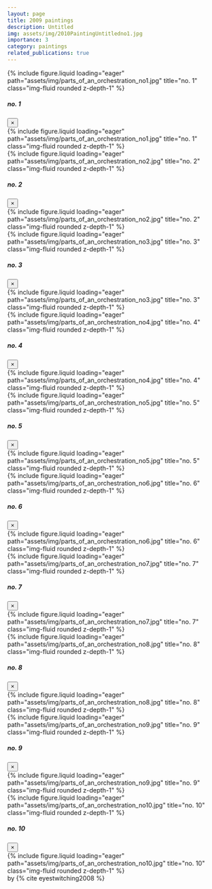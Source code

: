 ```yaml
---
layout: page
title: 2009 paintings
description: Untitled
img: assets/img/2010PaintingUntitledno1.jpg
importance: 3
category: paintings
related_publications: true
---
```


<div class="row">
    <div class="col-sm mt-3 mt-md-0" data-toggle="modal" data-target="#no1Modal">
        {% include figure.liquid loading="eager" path="assets/img/parts_of_an_orchestration_no1.jpg" title="no. 1" class="img-fluid rounded z-depth-1" %}
        <!-- Modal -->
        <div class="modal fade" id="no1Modal" tabindex="-1" role="dialog" aria-labelledby="imageModalCenterTitle" aria-hidden="true">
        <div class="modal-dialog modal-dialog-centered modal-xl" role="document">
            <div class="modal-content">
                <div class="modal-header">
                    <h5 class="modal-title" id="imageModalLongTitle">no. 1</h5>
                    <button type="button" class="close" data-dismiss="modal" aria-label="Close">
                    <span aria-hidden="true">&times;</span>
                    </button>
                </div>
                <div class="modal-body">
                    {% include figure.liquid loading="eager" path="assets/img/parts_of_an_orchestration_no1.jpg" title="no. 1" class="img-fluid rounded z-depth-1" %}
                </div>
            </div>
        </div>
        </div>
    </div>
    <div class="col-sm mt-3 mt-md-0" data-toggle="modal" data-target="#no2Modal">
        {% include figure.liquid loading="eager" path="assets/img/parts_of_an_orchestration_no2.jpg" title="no. 2" class="img-fluid rounded z-depth-1" %}
        <!-- Modal -->
        <div class="modal fade" id="no2Modal" tabindex="-1" role="dialog" aria-labelledby="imageModalCenterTitle" aria-hidden="true">
        <div class="modal-dialog modal-dialog-centered modal-xl" role="document">
            <div class="modal-content">
                <div class="modal-header">
                    <h5 class="modal-title" id="imageModalLongTitle">no. 2</h5>
                    <button type="button" class="close" data-dismiss="modal" aria-label="Close">
                    <span aria-hidden="true">&times;</span>
                    </button>
                </div>
                <div class="modal-body">
                    {% include figure.liquid loading="eager" path="assets/img/parts_of_an_orchestration_no2.jpg" title="no. 2" class="img-fluid rounded z-depth-1" %}
                </div>
            </div>
        </div>
        </div>
    </div>
    <div class="col-sm mt-3 mt-md-0" data-toggle="modal" data-target="#no3Modal">
        {% include figure.liquid loading="eager" path="assets/img/parts_of_an_orchestration_no3.jpg" title="no. 3" class="img-fluid rounded z-depth-1" %}
        <!-- Modal -->
        <div class="modal fade" id="no3Modal" tabindex="-1" role="dialog" aria-labelledby="imageModalCenterTitle" aria-hidden="true">
        <div class="modal-dialog modal-dialog-centered modal-xl" role="document">
            <div class="modal-content">
                <div class="modal-header">
                    <h5 class="modal-title" id="imageModalLongTitle">no. 3</h5>
                    <button type="button" class="close" data-dismiss="modal" aria-label="Close">
                    <span aria-hidden="true">&times;</span>
                    </button>
                </div>
                <div class="modal-body">
                    {% include figure.liquid loading="eager" path="assets/img/parts_of_an_orchestration_no3.jpg" title="no. 3" class="img-fluid rounded z-depth-1" %}
                </div>
            </div>
        </div>
        </div>
    </div>
</div>
<div class="row">
    <div class="col-sm mt-3 mt-md-0" data-toggle="modal" data-target="#no4Modal">
        {% include figure.liquid loading="eager" path="assets/img/parts_of_an_orchestration_no4.jpg" title="no. 4" class="img-fluid rounded z-depth-1" %}
        <!-- Modal -->
        <div class="modal fade" id="no4Modal" tabindex="-1" role="dialog" aria-labelledby="imageModalCenterTitle" aria-hidden="true">
        <div class="modal-dialog modal-dialog-centered modal-xl" role="document">
            <div class="modal-content">
                <div class="modal-header">
                    <h5 class="modal-title" id="imageModalLongTitle">no. 4</h5>
                    <button type="button" class="close" data-dismiss="modal" aria-label="Close">
                    <span aria-hidden="true">&times;</span>
                    </button>
                </div>
                <div class="modal-body">
                    {% include figure.liquid loading="eager" path="assets/img/parts_of_an_orchestration_no4.jpg" title="no. 4" class="img-fluid rounded z-depth-1" %}
                </div>
            </div>
        </div>
        </div>
    </div>
    <div class="col-sm mt-3 mt-md-0" data-toggle="modal" data-target="#no5Modal">
        {% include figure.liquid loading="eager" path="assets/img/parts_of_an_orchestration_no5.jpg" title="no. 5" class="img-fluid rounded z-depth-1" %}
        <!-- Modal -->
        <div class="modal fade" id="no5Modal" tabindex="-1" role="dialog" aria-labelledby="imageModalCenterTitle" aria-hidden="true">
        <div class="modal-dialog modal-dialog-centered modal-xl" role="document">
            <div class="modal-content">
                <div class="modal-header">
                    <h5 class="modal-title" id="imageModalLongTitle">no. 5</h5>
                    <button type="button" class="close" data-dismiss="modal" aria-label="Close">
                    <span aria-hidden="true">&times;</span>
                    </button>
                </div>
                <div class="modal-body">
                    {% include figure.liquid loading="eager" path="assets/img/parts_of_an_orchestration_no5.jpg" title="no. 5" class="img-fluid rounded z-depth-1" %}
                </div>
            </div>
        </div>
        </div>
    </div>
    <div class="col-sm mt-3 mt-md-0" data-toggle="modal" data-target="#no6Modal">
        {% include figure.liquid loading="eager" path="assets/img/parts_of_an_orchestration_no6.jpg" title="no. 6" class="img-fluid rounded z-depth-1" %}
        <!-- Modal -->
        <div class="modal fade" id="no6Modal" tabindex="-1" role="dialog" aria-labelledby="imageModalCenterTitle" aria-hidden="true">
        <div class="modal-dialog modal-dialog-centered modal-xl" role="document">
            <div class="modal-content">
                <div class="modal-header">
                    <h5 class="modal-title" id="imageModalLongTitle">no. 6</h5>
                    <button type="button" class="close" data-dismiss="modal" aria-label="Close">
                    <span aria-hidden="true">&times;</span>
                    </button>
                </div>
                <div class="modal-body">
                    {% include figure.liquid loading="eager" path="assets/img/parts_of_an_orchestration_no6.jpg" title="no. 6" class="img-fluid rounded z-depth-1" %}
                </div>
            </div>
        </div>
        </div>
    </div>
</div>
<div class="row">
    <div class="col-sm mt-3 mt-md-0" data-toggle="modal" data-target="#no7Modal">
        {% include figure.liquid loading="eager" path="assets/img/parts_of_an_orchestration_no7.jpg" title="no. 7" class="img-fluid rounded z-depth-1" %}
        <!-- Modal -->
        <div class="modal fade" id="no7Modal" tabindex="-1" role="dialog" aria-labelledby="imageModalCenterTitle" aria-hidden="true">
        <div class="modal-dialog modal-dialog-centered modal-xl" role="document">
            <div class="modal-content">
                <div class="modal-header">
                    <h5 class="modal-title" id="imageModalLongTitle">no. 7</h5>
                    <button type="button" class="close" data-dismiss="modal" aria-label="Close">
                    <span aria-hidden="true">&times;</span>
                    </button>
                </div>
                <div class="modal-body">
                    {% include figure.liquid loading="eager" path="assets/img/parts_of_an_orchestration_no7.jpg" title="no. 7" class="img-fluid rounded z-depth-1" %}
                </div>
            </div>
        </div>
        </div>
    </div>
    <div class="col-sm mt-3 mt-md-0" data-toggle="modal" data-target="#no8Modal">
        {% include figure.liquid loading="eager" path="assets/img/parts_of_an_orchestration_no8.jpg" title="no. 8" class="img-fluid rounded z-depth-1" %}
        <!-- Modal -->
        <div class="modal fade" id="no8Modal" tabindex="-1" role="dialog" aria-labelledby="imageModalCenterTitle" aria-hidden="true">
        <div class="modal-dialog modal-dialog-centered modal-xl" role="document">
            <div class="modal-content">
                <div class="modal-header">
                    <h5 class="modal-title" id="imageModalLongTitle">no. 8</h5>
                    <button type="button" class="close" data-dismiss="modal" aria-label="Close">
                    <span aria-hidden="true">&times;</span>
                    </button>
                </div>
                <div class="modal-body">
                    {% include figure.liquid loading="eager" path="assets/img/parts_of_an_orchestration_no8.jpg" title="no. 8" class="img-fluid rounded z-depth-1" %}
                </div>
            </div>
        </div>
        </div>
    </div>
    <div class="col-sm mt-3 mt-md-0" data-toggle="modal" data-target="#no9Modal">
        {% include figure.liquid loading="eager" path="assets/img/parts_of_an_orchestration_no9.jpg" title="no. 9" class="img-fluid rounded z-depth-1" %}
        <!-- Modal -->
        <div class="modal fade" id="no9Modal" tabindex="-1" role="dialog" aria-labelledby="imageModalCenterTitle" aria-hidden="true">
        <div class="modal-dialog modal-dialog-centered modal-xl" role="document">
            <div class="modal-content">
                <div class="modal-header">
                    <h5 class="modal-title" id="imageModalLongTitle">no. 9</h5>
                    <button type="button" class="close" data-dismiss="modal" aria-label="Close">
                    <span aria-hidden="true">&times;</span>
                    </button>
                </div>
                <div class="modal-body">
                    {% include figure.liquid loading="eager" path="assets/img/parts_of_an_orchestration_no9.jpg" title="no. 9" class="img-fluid rounded z-depth-1" %}
                </div>
            </div>
        </div>
        </div>
    </div>
    <div class="col-sm mt-3 mt-md-0" data-toggle="modal" data-target="#no10Modal">
        {% include figure.liquid loading="eager" path="assets/img/parts_of_an_orchestration_no10.jpg" title="no. 10" class="img-fluid rounded z-depth-1" %}
        <!-- Modal -->
        <div class="modal fade" id="no10Modal" tabindex="-1" role="dialog" aria-labelledby="imageModalCenterTitle" aria-hidden="true">
        <div class="modal-dialog modal-dialog-centered modal-xl" role="document">
            <div class="modal-content">
                <div class="modal-header">
                    <h5 class="modal-title" id="imageModalLongTitle">no. 10</h5>
                    <button type="button" class="close" data-dismiss="modal" aria-label="Close">
                    <span aria-hidden="true">&times;</span>
                    </button>
                </div>
                <div class="modal-body">
                    {% include figure.liquid loading="eager" path="assets/img/parts_of_an_orchestration_no10.jpg" title="no. 10" class="img-fluid rounded z-depth-1" %}
                </div>
            </div>
        </div>
        </div>
    </div>
</div>
by {% cite eyestwitching2008 %}

